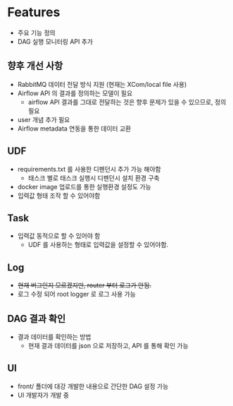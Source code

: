 # Features

- 주요 기능 정의
- DAG 실행 모니터링 API 추가

## 향후 개선 사항

- RabbitMQ 데이터 전달 방식 지원 (현재는 XCom/local file 사용)
- Airflow API 의 결과를 정의하는 모델이 필요
    - airflow API 결과를 그대로 전달하는 것은 향후 문제가 있을 수 있으므로, 정의필요
- user 개념 추가 필요
- Airflow metadata 연동을 통한 데이터 교환

## UDF

- requirements.txt 를 사용한 디펜던시 추가 가능 해야함
    - 태스크 별로 태스크 실행시 디펜던시 설치 환경 구축
- docker image 업로드를 통한 실행환경 설정도 가능
- 입력값 형태 조작 할 수 있어야함

## Task

- 입력값 동적으로 할 수 있어야 함
    - UDF 를 사용하는 형태로 입력값을 설정할 수 있어야함.

## Log

- ~~현재 버그인지 모르겠지만, router 부터 로그가 안됨.~~
- 로그 수정 되어 root logger 로 로그 사용 가능

## DAG 결과 확인

- 결과 데이터를 확인하는 방법
    - 현재 결과 데이터를 json 으로 저장하고, API 를 통해 확인 가능

## UI

- front/ 폴더에 대강 개발한 내용으로 간단한 DAG 설정 가능
- UI 개발자가 개발 중
